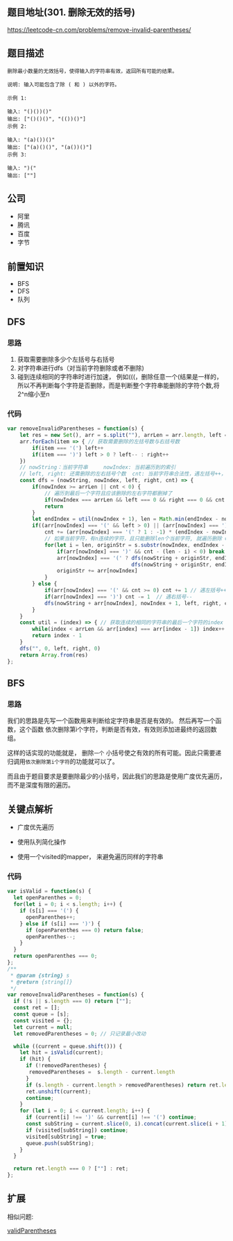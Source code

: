
## 题目地址(301. 删除无效的括号)
https://leetcode-cn.com/problems/remove-invalid-parentheses/

## 题目描述
```
删除最小数量的无效括号，使得输入的字符串有效，返回所有可能的结果。

说明: 输入可能包含了除 ( 和 ) 以外的字符。

示例 1:

输入: "()())()"
输出: ["()()()", "(())()"]
示例 2:

输入: "(a)())()"
输出: ["(a)()()", "(a())()"]
示例 3:

输入: ")("
输出: [""]

```

## 公司

- 阿里
- 腾讯
- 百度
- 字节

## 前置知识

- BFS
- DFS
- 队列

## DFS

### 思路
1. 获取需要删除多少个左括号与右括号
2. 对字符串进行dfs（对当前字符删除或者不删除)
3. 碰到连续相同的字符串时进行加速， 例如(((，删除任意一个(结果是一样的，
   所以不再判断每个字符是否删除，而是判断整个字符串能删除的字符个数,将2^n缩小至n

### 代码
```javaScript
var removeInvalidParentheses = function(s) {
    let res = new Set(), arr = s.split(""), arrLen = arr.length, left = right = 0
    arr.forEach(item => { // 获取需要删除的左括号数与右括号数
        if(item === '(') left++
        if(item === ')') left > 0 ? left-- : right++
    })
    // nowString：当前字符串     nowIndex: 当前遍历到的索引
    // left, right: 还需删除的左右括号个数  cnt: 当前字符串合法性，遇左括号++，右括号--
    const dfs = (nowString, nowIndex, left, right, cnt) => {
        if(nowIndex >= arrLen || cnt < 0) {
            // 遍历到最后一个字符且应该删除的左右字符都删掉了
            if(nowIndex === arrLen && left === 0 && right === 0 && cnt === 0) res.add(nowString + s.substring(nowIndex))
            return
        } 
        let endIndex = util(nowIndex + 1), len = Math.min(endIndex - nowIndex + 1, arr[nowIndex] === '(' ? left : right)
        if((arr[nowIndex] === '(' && left > 0) || (arr[nowIndex] === ')' && right > 0)){
            cnt += (arr[nowIndex] === '(' ? 1 : -1) * (endIndex - nowIndex + 1 - len)
            // 如果当前字符，有n连续的字符，且只能删除len个当前字符, 就遍历删除 0 -> len个字符的情况
            for(let i = len, originStr = s.substr(nowIndex, endIndex - nowIndex - len + 1); i >= 0; i--){
                if(arr[nowIndex] === ')' && cnt - (len - i) < 0) break // 当前字符是右括号时判断合法性
                arr[nowIndex] === '(' ? dfs(nowString + originStr, endIndex + 1, left - i, right, cnt + (len - i)) : 
                                        dfs(nowString + originStr, endIndex + 1, left, right - i, cnt - (len - i))
                originStr += arr[nowIndex]
            }
        } else {
            if(arr[nowIndex] === '(' && cnt >= 0) cnt += 1 // 遇左括号++ ，判断合法性，避免')('还++的情况出现
            if(arr[nowIndex] === ')') cnt -= 1  // 遇右括号--
            dfs(nowString + arr[nowIndex], nowIndex + 1, left, right, cnt)
        }
    }
    const util = (index) => { // 获取连续的相同的字符串的最后一个字符的index  eg: ()))( => 3
        while(index < arrLen && arr[index] === arr[index - 1]) index++
        return index - 1
    }
    dfs("", 0, left, right, 0)
    return Array.from(res)
};
```


## BFS

### 思路

我们的思路是先写一个函数用来判断给定字符串是否是有效的。 然后再写一个函数，这个函数
依次删除第i个字符，判断是否有效，有效则添加进最终的返回数组。

这样的话实现的功能就是， 删除`一个` 小括号使之有效的所有可能。因此只需要递归调用`依次删除第i个字符`的功能就可以了。

而且由于题目要求是要删除最少的小括号，因此我们的思路是使用广度优先遍历，而不是深度有限的遍历。


## 关键点解析

- 广度优先遍历

- 使用队列简化操作

- 使用一个visited的mapper， 来避免遍历同样的字符串


### 代码
```js
var isValid = function(s) {
  let openParenthes = 0;
  for(let i = 0; i < s.length; i++) {
    if (s[i] === '(') {
      openParenthes++;
    } else if (s[i] === ')') {
      if (openParenthes === 0) return false;
      openParenthes--;
    }
  }
  return openParenthes === 0;
};
/**
 * @param {string} s
 * @return {string[]}
 */
var removeInvalidParentheses = function(s) {
  if (!s || s.length === 0) return [""];
  const ret = [];
  const queue = [s];
  const visited = {};
  let current = null;
  let removedParentheses = 0; // 只记录最小改动

  while ((current = queue.shift())) {
    let hit = isValid(current);
    if (hit) {
      if (!removedParentheses) {
       removedParentheses =  s.length - current.length
      }
      if (s.length - current.length > removedParentheses) return ret.length === 0 ? [""] : ret;;
      ret.unshift(current);
      continue;
    }
    for (let i = 0; i < current.length; i++) {
      if (current[i] !== ')' && current[i] !== '(') continue;
      const subString = current.slice(0, i).concat(current.slice(i + 1));
      if (visited[subString]) continue;
      visited[subString] = true;
      queue.push(subString);
    }
  }

  return ret.length === 0 ? [""] : ret;
};
```

## 扩展

相似问题:

[validParentheses](./validParentheses.md)
